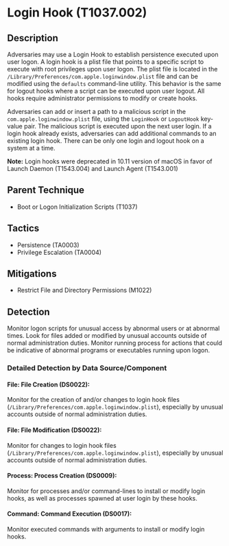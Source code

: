 # Login Hook (T1037.002)

## Description
Adversaries may use a Login Hook to establish persistence executed upon user logon. A login hook is a plist file that points to a specific script to execute with root privileges upon user logon. The plist file is located in the ```/Library/Preferences/com.apple.loginwindow.plist``` file and can be modified using the ```defaults``` command-line utility. This behavior is the same for logout hooks where a script can be executed upon user logout. All hooks require administrator permissions to modify or create hooks. 

Adversaries can add or insert a path to a malicious script in the ```com.apple.loginwindow.plist``` file, using the ```LoginHook``` or ```LogoutHook``` key-value pair. The malicious script is executed upon the next user login. If a login hook already exists, adversaries can add additional commands to an existing login hook. There can be only one login and logout hook on a system at a time.

**Note:** Login hooks were deprecated in 10.11 version of macOS in favor of Launch Daemon (T1543.004) and Launch Agent (T1543.001) 

## Parent Technique
- Boot or Logon Initialization Scripts (T1037)

## Tactics
- Persistence (TA0003)
- Privilege Escalation (TA0004)

## Mitigations
- Restrict File and Directory Permissions (M1022)

## Detection
Monitor logon scripts for unusual access by abnormal users or at abnormal times. Look for files added or modified by unusual accounts outside of normal administration duties. Monitor running process for actions that could be indicative of abnormal programs or executables running upon logon.

### Detailed Detection by Data Source/Component
#### File: File Creation (DS0022): 
Monitor for the creation of and/or changes to login hook files (```/Library/Preferences/com.apple.loginwindow.plist```), especially by unusual accounts outside of normal administration duties.

#### File: File Modification (DS0022): 
Monitor for changes to login hook files (```/Library/Preferences/com.apple.loginwindow.plist```), especially by unusual accounts outside of normal administration duties.

#### Process: Process Creation (DS0009): 
Monitor for processes and/or command-lines to install or modify login hooks, as well as processes spawned at user login by these hooks.

#### Command: Command Execution (DS0017): 
Monitor executed commands with arguments to install or modify login hooks.

